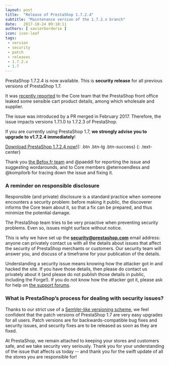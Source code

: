 ```yaml
---
layout: post
title:  "Release of PrestaShop 1.7.2.4"
subtitle: "Maintenance version of the 1.7.2.x branch"
date:   2017-10-24 09:10:11
authors: [ xavierborderie ]
icon: icon-leaf
tags:
 - version
 - security
 - patch
 - releases
 - 1.7.2.x
 - 1.7
---
```


PrestaShop 1.7.2.4 is now available. This is <b>security release</b> for all previous versions of PrestaShop 1.7.

It was [recently reported](http://forge.prestashop.com/browse/BOOM-3953) to the Core team that the PrestaShop front office leaked some sensible cart product details, among which wholesale and supplier.

The issue was introduced by a PR merged in February 2017. Therefore, the issue impacts versions 1.7.1.0 to 1.7.2.3 of PrestaShop.

If you are currently using PrestaShop 1.7, <b>we strongly advise you to upgrade to v1.7.2.4 immediately</b>!

[Download PrestaShop 1.7.2.4 now!](https://www.prestashop.com/en/download){: .btn .btn-lg .btn-success}
{: .text-center}

Thank you [the Befox.fr team](http://befox.fr/) and @paeddl for reporting the issue and suggesting wordarounds, and to Core members @eternoendless and @kompilorb for tracing down the issue and fixing it.


### A reminder on responsible disclosure

Responsible (and private) disclosure is a standard practice when someone encounters a security problem: before making it public, the discoverer informs the Core team about it, so that a fix can be prepared, and thus minimize the potential damage.

The PrestaShop team tries to be very proactive when preventing security problems. Even so, issues might surface without notice.

This is why we have set up the <b>security@prestashop.com</b> email address: anyone can privately contact us with all the details about issues that affect the security of PrestaShop merchants or customers. Our security team will answer you, and discuss of a timeframe for your publication of the details.

Understanding a security issue means knowing how the attacker got in and hacked the site. If you have those details, then please do contact us privately about it (and please do not publish those details in public, including the Forge!). If you do not know how the attacker got it, please ask for help on [the support forums](https://www.prestashop.com/forums/).


### What is PrestaShop’s process for dealing with security issues?

Thanks to our strict use of a [SemVer-like versioning scheme](http://build.prestashop.com/news/a-more-semantic-versioning-scheme/), we feel confident that the patch versions of PrestaShop 1.7 are very easy upgrades for all users. Patch versions are for backwards-compatible bug fixes and security issues, and security fixes are to be released as soon as they are fixed.

At PrestaShop, we remain attached to keeping your stores and customers safe, and we take security very seriously. Thank you for your understanding of the issue that affects us today -- and thank you for the swift update of all the stores you are responsible for!
